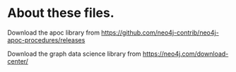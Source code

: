 # About these files.

Download the apoc library from
https://github.com/neo4j-contrib/neo4j-apoc-procedures/releases

Download the graph data science library from
https://neo4j.com/download-center/

